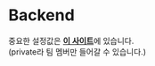 # Backend
중요한 설정값은 [**이 사이트**](https://github.com/Witty-Puppy/Backend-settings)에 있습니다. <br/>
(private라 팀 멤버만 들어갈 수 있습니다.)
